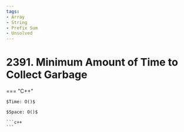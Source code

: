 ```yaml
---
tags:
- Array
- String
- Prefix Sum
- Unsolved
---
```



# 2391. Minimum Amount of Time to Collect Garbage

=== "C++"

    $Time: O()$

    $Space: O()$

    ```c++
    ```
